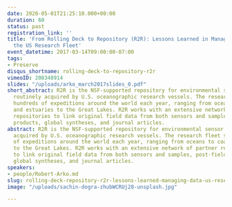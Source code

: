 ```yaml
---
date: 2020-05-01T21:25:10.000+00:00
duration: 60
status: past
registration_link: ''
title: 'From Rolling Deck to Repository (R2R): Lessons Learned in Managing Data for
  the US Research Fleet'
event_datetime: 2017-03-14T09:00:00-07:00
tags:
- Preserve
disqus_shortname: rolling-deck-to-repository-r2r
vimeoID: 208348914
slides: "/uploads/arko_march2017slides_0.pdf"
short_abstract: R2R is the NSF-supported repository for environmental sensor data
  routinely acquired by U.S. oceanographic research vessels. The research fleet supports
  hundreds of expeditions around the world each year, ranging from oceans to coasts
  and estuaries to the Great Lakes. R2R works with an extensive network of partner
  repositories to link original field data from both sensors and samples, post-field
  products, global syntheses, and journal articles.
abstract: R2R is the NSF-supported repository for environmental sensor data routinely
  acquired by U.S. oceanographic research vessels. The research fleet supports hundreds
  of expeditions around the world each year, ranging from oceans to coasts and estuaries
  to the Great Lakes. R2R works with an extensive network of partner repositories
  to link original field data from both sensors and samples, post-field products,
  global syntheses, and journal articles.
speakers:
- people/Robert-Arko.md
slug: rolling-deck-repository-r2r-lessons-learned-managing-data-us-research-fleet
image: "/uploads/sachin-dogra-zhubWCRUj28-unsplash.jpg"

---
```

